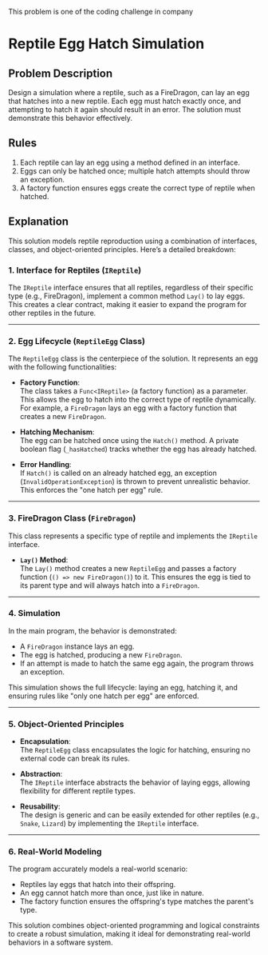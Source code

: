 This problem is one of the coding challenge in company
# Reptile Egg Hatch Simulation

## Problem Description  
Design a simulation where a reptile, such as a FireDragon, can lay an egg that hatches into a new reptile. Each egg must hatch exactly once, and attempting to hatch it again should result in an error. The solution must demonstrate this behavior effectively.

## Rules  
1. Each reptile can lay an egg using a method defined in an interface.  
2. Eggs can only be hatched once; multiple hatch attempts should throw an exception.  
3. A factory function ensures eggs create the correct type of reptile when hatched.  

## Explanation  

This solution models reptile reproduction using a combination of interfaces, classes, and object-oriented principles. Here’s a detailed breakdown:  

### 1. **Interface for Reptiles (`IReptile`)**  
The `IReptile` interface ensures that all reptiles, regardless of their specific type (e.g., FireDragon), implement a common method `Lay()` to lay eggs. This creates a clear contract, making it easier to expand the program for other reptiles in the future.

---

### 2. **Egg Lifecycle (`ReptileEgg` Class)**  
The `ReptileEgg` class is the centerpiece of the solution. It represents an egg with the following functionalities:  

- **Factory Function**:  
  The class takes a `Func<IReptile>` (a factory function) as a parameter. This allows the egg to hatch into the correct type of reptile dynamically. For example, a `FireDragon` lays an egg with a factory function that creates a new `FireDragon`.  

- **Hatching Mechanism**:  
  The egg can be hatched once using the `Hatch()` method. A private boolean flag (`_hasHatched`) tracks whether the egg has already hatched.  

- **Error Handling**:  
  If `Hatch()` is called on an already hatched egg, an exception (`InvalidOperationException`) is thrown to prevent unrealistic behavior. This enforces the "one hatch per egg" rule.

---

### 3. **FireDragon Class (`FireDragon`)**  
This class represents a specific type of reptile and implements the `IReptile` interface.  

- **`Lay()` Method**:  
  The `Lay()` method creates a new `ReptileEgg` and passes a factory function (`() => new FireDragon()`) to it. This ensures the egg is tied to its parent type and will always hatch into a `FireDragon`.  

---

### 4. **Simulation**  
In the main program, the behavior is demonstrated:  

- A `FireDragon` instance lays an egg.  
- The egg is hatched, producing a new `FireDragon`.  
- If an attempt is made to hatch the same egg again, the program throws an exception.  

This simulation shows the full lifecycle: laying an egg, hatching it, and ensuring rules like "only one hatch per egg" are enforced.

---

### 5. **Object-Oriented Principles**  
- **Encapsulation**:  
  The `ReptileEgg` class encapsulates the logic for hatching, ensuring no external code can break its rules.  

- **Abstraction**:  
  The `IReptile` interface abstracts the behavior of laying eggs, allowing flexibility for different reptile types.  

- **Reusability**:  
  The design is generic and can be easily extended for other reptiles (e.g., `Snake`, `Lizard`) by implementing the `IReptile` interface.  

---

### 6. **Real-World Modeling**  
The program accurately models a real-world scenario:  
- Reptiles lay eggs that hatch into their offspring.  
- An egg cannot hatch more than once, just like in nature.  
- The factory function ensures the offspring's type matches the parent's type.

This solution combines object-oriented programming and logical constraints to create a robust simulation, making it ideal for demonstrating real-world behaviors in a software system.
